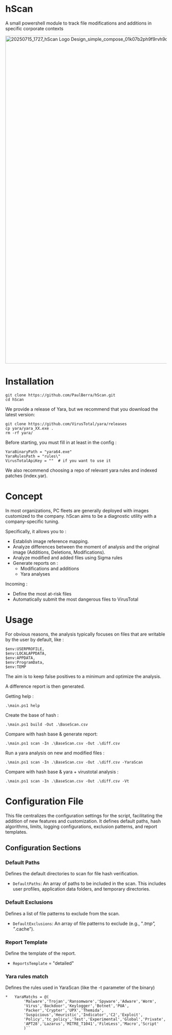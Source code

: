 # hScan
A small powershell module to track file modifications and additions in specific corporate contexts

<p style="display: center">
<img width="1536" height="1024" alt="20250715_1727_hScan Logo Design_simple_compose_01k07b2ph9f9rvh9qexhvyvx11" src="https://github.com/user-attachments/assets/ac31f9ee-6169-47d1-a524-b5dd3a9890d5" />
</p>

# Installation

```
git clone https://github.com/PaulBerra/hScan.git
cd hScan
```

We provide a release of Yara, but we recommend that you download the latest version: 
```
git clone https://github.com/VirusTotal/yara/releases
cp yara/yara_XX.exe .
rm -rf yara/
```

Before starting, you must fill in at least in the config :

```
YaraBinaryPath = "yara64.exe"
YaraRulesPath = "rules\"
VirusTotalApiKey = ""  # if you want to use it
```

We also recommend choosing a repo of relevant yara rules and indexed patches (index.yar).

# Concept
In most organizations, PC fleets are generally deployed with images customized to the company.
hScan aims to be a diagnostic utility with a company-specific tuning.

Specifically, it allows you to :

- Establish image reference mapping.
- Analyze differences between the moment of analysis and the original image (Additions, Deletions, Modifications).
- Analyze modified and added files using Sigma rules
- Generate reports on :
    - Modifications and additions
    - Yara analyses

Incoming :
- Define the most at-risk files
- Automatically submit the most dangerous files to VirusTotal

# Usage

For obvious reasons, the analysis typically focuses on files that are writable by the user by default, like : 

```
$env:USERPROFILE,
$env:LOCALAPPDATA,
$env:APPDATA,
$env:ProgramData,
$env:TEMP
```

The aim is to keep false positives to a minimum and optimize the analysis.

A difference report is then generated.

Getting help :
```
.\main.ps1 help
```

Create the base of hash :
```
.\main.ps1 build -Out .\BaseScan.csv
```

Compare with hash base & generate report:
```
.\main.ps1 scan -In .\BaseScan.csv -Out .\diff.csv
```

Run a yara analysis on new and modified files :
```
.\main.ps1 scan -In .\BaseScan.csv -Out .\diff.csv -YaraScan 
```

Compare with hash base & yara + virustotal analysis :
```
.\main.ps1 scan -In .\BaseScan.csv -Out .\diff.csv -Vt
```


# Configuration File

This file centralizes the configuration settings for the script, facilitating the addition of new features and customization. It defines default paths, hash algorithms, limits, logging configurations, exclusion patterns, and report templates.

## Configuration Sections

### Default Paths

Defines the default directories to scan for file hash verification.

*   `DefaultPaths`: An array of paths to be included in the scan.  This includes user profiles, application data folders, and temporary directories.

### Default Exclusions

Defines a list of file patterns to exclude from the scan.

*   `DefaultExclusions`: An array of file patterns to exclude (e.g., "*.tmp", "*.cache").

### Report Template

Define the template of the report.

*   `ReportsTemplate` = "detailed"

### Yara rules match

Defines the rules used in YaraScan (like the -t parameter of the binary)

```
*   YaraMatchs = @(
        'Malware','Trojan','Ransomware','Spyware','Adware','Worm',
        'Virus','Backdoor','Keylogger','Botnet','PUA',
        'Packer','Crypter','UPX','Themida',
        'Suspicious','Heuristic','Indicator','C2','Exploit',
        'Policy','tc_policy','Test','Experimental','Global','Private',
        'APT28','Lazarus','MITRE_T1041','FileLess','Macro','Script'
        )``
